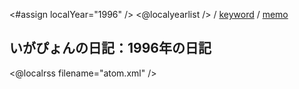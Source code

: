 <#assign localYear="1996" />
<@localyearlist /> / [keyword](../keyword/index.html) / [memo](../memo/index.html)

## いがぴょんの日記：1996年の日記

<@localrss filename="atom.xml" />
